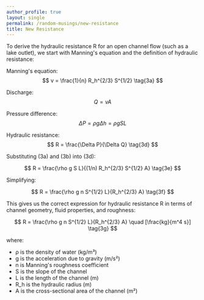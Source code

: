 ```yaml
---
author_profile: true
layout: single
permalink: /random-musings/new-resistance
title: New Resistance
---
```


To derive the hydraulic resistance R for an open channel flow (such as a lake outlet), we start with Manning's equation and the definition of hydraulic resistance:

Manning's equation:
$$
v = \frac{1}{n} R_h^{2/3} S^{1/2} \tag{3a}
$$

Discharge:
$$
Q = vA \tag{3b}
$$

Pressure difference:
$$
\Delta P = \rho g \Delta h = \rho g S L \tag{3c}
$$

Hydraulic resistance:
$$
R = \frac{\Delta P}{\Delta Q} \tag{3d}
$$

Substituting (3a) and (3b) into (3d):

$$
R = \frac{\rho g S L}{(1/n) R_h^{2/3} S^{1/2} A} \tag{3e}
$$

Simplifying:

$$
R = \frac{\rho g n S^{1/2} L}{R_h^{2/3} A} \tag{3f}
$$

This gives us the correct expression for hydraulic resistance R in terms of channel geometry, fluid properties, and roughness:

$$
R = \frac{\rho g n S^{1/2} L}{R_h^{2/3} A} \quad [\frac{kg}{m^4 s}] \tag{3g}
$$

where:
- ρ is the density of water (kg/m³)
- g is the acceleration due to gravity (m/s²)
- n is Manning's roughness coefficient
- S is the slope of the channel
- L is the length of the channel (m)
- R_h is the hydraulic radius (m)
- A is the cross-sectional area of the channel (m²)